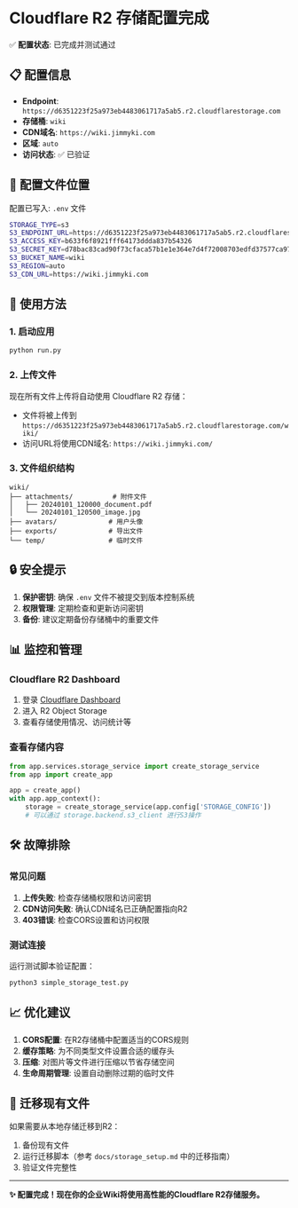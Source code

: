 # Cloudflare R2 存储配置完成

✅ **配置状态**: 已完成并测试通过

## 📋 配置信息

- **Endpoint**: `https://d6351223f25a973eb4483061717a5ab5.r2.cloudflarestorage.com`
- **存储桶**: `wiki`
- **CDN域名**: `https://wiki.jimmyki.com`
- **区域**: `auto`
- **访问状态**: ✅ 已验证

## 🔧 配置文件位置

配置已写入: `.env` 文件
```bash
STORAGE_TYPE=s3
S3_ENDPOINT_URL=https://d6351223f25a973eb4483061717a5ab5.r2.cloudflarestorage.com
S3_ACCESS_KEY=b633f6f8921fff64173ddda837b54326
S3_SECRET_KEY=d78bac83cad90f73cfaca57b1e1e364e7d4f72008703edfd37577ca972cef6cf
S3_BUCKET_NAME=wiki
S3_REGION=auto
S3_CDN_URL=https://wiki.jimmyki.com
```

## 🚀 使用方法

### 1. 启动应用
```bash
python run.py
```

### 2. 上传文件
现在所有文件上传将自动使用 Cloudflare R2 存储：
- 文件将被上传到 `https://d6351223f25a973eb4483061717a5ab5.r2.cloudflarestorage.com/wiki/`
- 访问URL将使用CDN域名: `https://wiki.jimmyki.com/`

### 3. 文件组织结构
```
wiki/
├── attachments/          # 附件文件
│   ├── 20240101_120000_document.pdf
│   └── 20240101_120500_image.jpg
├── avatars/             # 用户头像
├── exports/             # 导出文件
└── temp/                # 临时文件
```

## 🔒 安全提示

1. **保护密钥**: 确保 `.env` 文件不被提交到版本控制系统
2. **权限管理**: 定期检查和更新访问密钥
3. **备份**: 建议定期备份存储桶中的重要文件

## 📊 监控和管理

### Cloudflare R2 Dashboard
1. 登录 [Cloudflare Dashboard](https://dash.cloudflare.com/)
2. 进入 R2 Object Storage
3. 查看存储使用情况、访问统计等

### 查看存储内容
```python
from app.services.storage_service import create_storage_service
from app import create_app

app = create_app()
with app.app_context():
    storage = create_storage_service(app.config['STORAGE_CONFIG'])
    # 可以通过 storage.backend.s3_client 进行S3操作
```

## 🛠️ 故障排除

### 常见问题
1. **上传失败**: 检查存储桶权限和访问密钥
2. **CDN访问失败**: 确认CDN域名已正确配置指向R2
3. **403错误**: 检查CORS设置和访问权限

### 测试连接
运行测试脚本验证配置：
```bash
python3 simple_storage_test.py
```

## 📈 优化建议

1. **CORS配置**: 在R2存储桶中配置适当的CORS规则
2. **缓存策略**: 为不同类型文件设置合适的缓存头
3. **压缩**: 对图片等文件进行压缩以节省存储空间
4. **生命周期管理**: 设置自动删除过期的临时文件

## 🔄 迁移现有文件

如果需要从本地存储迁移到R2：

1. 备份现有文件
2. 运行迁移脚本（参考 `docs/storage_setup.md` 中的迁移指南）
3. 验证文件完整性

---

**✨ 配置完成！现在你的企业Wiki将使用高性能的Cloudflare R2存储服务。**